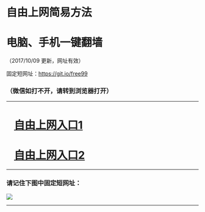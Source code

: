 ﻿# 自由上网简易方法

# 电脑、手机一键翻墙

（2017/10/09 更新，网址有效）

固定短网址：https://git.io/free99

### （微信如打不开，请转到浏览器打开）


***





# &nbsp;&nbsp; <a href="http://ft271533620.fwq-tz-1001.info/fwqtz01.html?t=10090011520 " target="_blank">自由上网入口1</a>
# &nbsp;&nbsp; <a href="http://ft3189026102.fwq-tz-1002.info/fwqtz02.html?t=10090016307 " target="_blank">自由上网入口2</a>
***

### 请记住下图中固定短网址：

<img src="https://s3-us-west-2.amazonaws.com/fwq-1001/yjfq-20170905okok.png" /> 


***

